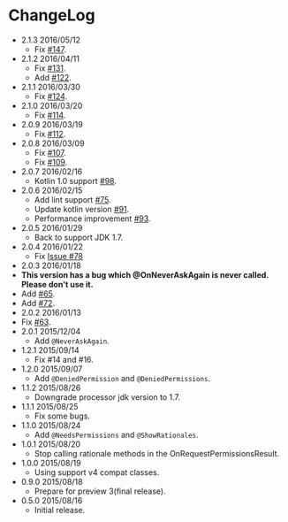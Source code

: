# ChangeLog

- 2.1.3 2016/05/12
  - Fix [#147](https://github.com/hotchemi/PermissionsDispatcher/pull/147).
- 2.1.2 2016/04/11
  - Fix [#131](https://github.com/hotchemi/PermissionsDispatcher/pull/131).
  - Add [#122](https://github.com/hotchemi/PermissionsDispatcher/pull/122).
- 2.1.1 2016/03/30
  - Fix [#124](https://github.com/hotchemi/PermissionsDispatcher/issues/124).
- 2.1.0 2016/03/20
  - Fix [#114](https://github.com/hotchemi/PermissionsDispatcher/issues/114).
- 2.0.9 2016/03/19
  - Fix [#112](https://github.com/hotchemi/PermissionsDispatcher/issues/112).
- 2.0.8 2016/03/09
  - Fix [#107](https://github.com/hotchemi/PermissionsDispatcher/issues/107).
  - Fix [#109](https://github.com/hotchemi/PermissionsDispatcher/issues/109).
- 2.0.7 2016/02/16
  - Kotlin 1.0 support [#98](https://github.com/hotchemi/PermissionsDispatcher/pull/98).
- 2.0.6 2016/02/15
  - Add lint support [#75](https://github.com/hotchemi/PermissionsDispatcher/pull/75).
  - Update kotlin version [#91](https://github.com/hotchemi/PermissionsDispatcher/pull/91).
  - Performance improvement [#93](https://github.com/hotchemi/PermissionsDispatcher/pull/93).
- 2.0.5 2016/01/29
  - Back to support JDK 1.7.
- 2.0.4 2016/01/22
  - Fix [Issue #78](https://github.com/hotchemi/PermissionsDispatcher/issues/78)
- 2.0.3 2016/01/18
 - **This version has a bug which @OnNeverAskAgain is never called. Please don't use it.** 
 - Add [#65](https://github.com/hotchemi/PermissionsDispatcher/pull/65).
 - Add [#72](https://github.com/hotchemi/PermissionsDispatcher/pull/72).
- 2.0.2 2016/01/13
 - Fix [#63](https://github.com/hotchemi/PermissionsDispatcher/issues/63).
- 2.0.1 2015/12/04
    - Add `@NeverAskAgain`.
- 1.2.1 2015/09/14
    - Fix #14 and #16.
- 1.2.0 2015/09/07
    - Add `@DeniedPermission` and `@DeniedPermissions`.
- 1.1.2 2015/08/26
    - Downgrade processor jdk version to 1.7.
- 1.1.1 2015/08/25
    - Fix some bugs.
- 1.1.0 2015/08/24
    - Add `@NeedsPermissions` and `@ShowRationales`.
- 1.0.1 2015/08/20
    - Stop calling rationale methods in the OnRequestPermissionsResult.
- 1.0.0 2015/08/19
    - Using support v4 compat classes.
- 0.9.0 2015/08/18
    - Prepare for preview 3(final release).
- 0.5.0 2015/08/16
    - Initial release.
